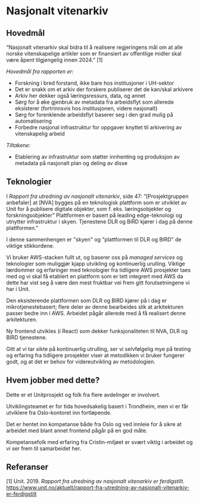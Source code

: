 # Nasjonalt vitenarkiv
## Hovedmål

“Nasjonalt vitenarkiv skal bidra til å realisere regjeringens mål om at alle norske vitenskapelige artikler som er finansiert av offentlige midler skal være åpent tilgjengelig innen 2024.” [1]

*Hovedmål fra rapporten er:*

  - Forskning i bred forstand, ikke bare hos institusjoner i UH-sektor
  - Det er snakk om et arkiv der forskere publiserer det de kan/skal arkivere
  - Arkiv her dekker også læringsressurs, data, og annet
  - Sørg for å øke gjenbruk av metadata fra arbeidsflyt som allerede eksisterer (fortrinnsvis hos institusjonen, videre nasjonalt)
  - Sørg for forenklende arbeidsflyt baserer seg i den grad mulig på automatisering
  - Forbedre nasjonal infrastruktur for oppgaver knyttet til arkivering av vitenskapelig arbeid
  
*Tiltakene:*

  - Etablering av infrastruktur som støtter innhenting og produksjon av metadata på nasjonalt plan og deling av disse
  
## Teknologier

I *Rapport fra utredning av nasjonalt vitenarkiv*, side 47: “[Prosjektgruppen anbefaler] at [NVA] bygges på en teknologisk plattform som er utviklet av Unit for å publisere digitale objekter, som f. eks. læringsobjekter og forskningsobjekter” Plattformen er basert på leading edge-teknologi og utnytter infrastruktur i skyen. Tjenestene DLR og BiRD kjører i dag på denne plattformen.”

I denne sammenhengen er "skyen" og "plattformen til DLR og BIRD" de viktige stikkordene.

Vi bruker AWS-stacken fullt ut, og baserer oss på *managed services* og teknologier som muliggjør kjapp utvikling og kontinuerlig urulling. Viktige lærdommer og erfaringer med teknologier fra tidligere AWS prosjekter taes med og vi skal få etablert en plattform som er tett integrert med AWS da dette har vist seg å være den mest fruktbar vei frem gitt forutsetningene vi har i Unit.

Den eksisterende plattformen som DLR og BIRD kjører på i dag er mikrotjenestebasert; flere deler av denne bearbeides slik at arkitekturen passer bedre inn i AWS. Arbeidet pågår allerede med å få realisert denne arkitekturen.

Ny frontend utvikles (i React) som dekker funksjonaliteten til NVA, DLR og BIRD tjenestene.

Gitt at vi tar sikte på kontinuerlig utrulling, ser vi selvfølgelig mye på testing og erfaring fra tidligere prosjekter viser at metodikken vi bruker fungerer godt, og at det er behov for videreutvikling av metodologien.

## Hvem jobber med dette?

Dette er et Unitprosjekt og folk fra flere avdelinger er involvert.

Utviklingsteamet er for tida hovedsakelig basert i Trondheim, men vi er får utviklere fra Oslo-kontoret inn fortløpende.

Det er hentet inn kompetanse både fra Oslo og ved innleie for å sikre at arbeidet med blant annet frontend pågår på en god måte.

Kompetansefolk med erfaring fra Cristin-miljøet er svært viktig i arbeidet og vi ser frem til samarbeidet her.

## Referanser
[1] Unit. 2019.  *Rapport fra utredning av nasjonalt vitenarkiv er ferdigstilt.* https://www.unit.no/aktuelt/rapport-fra-utredning-av-nasjonalt-vitenarkiv-er-ferdigstilt